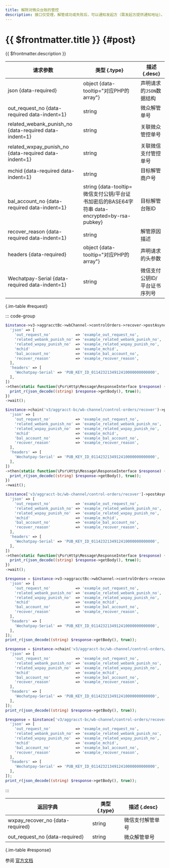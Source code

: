 ```yaml
---
title: 解除对微众台账的管控
description: 接口仅受理，解管成功或失败后，可以通知发起方（需发起方提供通知地址）。接口支持重入，重入有效期1年。限频：200/分钟
---
```


# {{ $frontmatter.title }} {#post}

{{ $frontmatter.description }}

| 请求参数 | 类型 {.type} | 描述 {.desc}
| --- | --- | ---
| json {data-required} | object {data-tooltip="对应PHP的array"} | 声明请求的`JSON`数据结构
| out_request_no {data-required data-indent=1} | string | 微众解管单号
| related_webank_punish_no {data-required data-indent=1} | string | 关联微众管控单号
| related_wxpay_punish_no {data-required data-indent=1} | string | 关联微信支付管控单号
| mchid {data-required data-indent=1} | string | 目标解管商户号
| bal_account_no {data-required data-indent=1} | string {data-tooltip=微信支付公钥/平台证书加密后的BASE64字符串 data-encrypted=by-rsa-pubkey} | 目标解管台账ID
| recover_reason {data-required data-indent=1} | string | 解管原因描述
| headers {data-required} | object {data-tooltip="对应PHP的array"} | 声明请求的头参数
| Wechatpay-Serial {data-required data-indent=1} | string | 微信支付公钥ID/平台证书序列号

{.im-table #request}

::: code-group

```php [异步纯链式]
$instance->v3->aggracctBc->wbChannel->controlOrders->recover->postAsync([
  'json' => [
    'out_request_no'           => 'example_out_request_no',
    'related_webank_punish_no' => 'example_related_webank_punish_no',
    'related_wxpay_punish_no'  => 'example_related_wxpay_punish_no',
    'mchid'                    => 'example_mchid',
    'bal_account_no'           => 'example_bal_account_no',
    'recover_reason'           => 'example_recover_reason',
  ],
  'headers' => [
    'Wechatpay-Serial' => 'PUB_KEY_ID_0114232134912410000000000000',
  ],
])
->then(static function(\Psr\Http\Message\ResponseInterface $response) {
  print_r(json_decode((string) $response->getBody(), true));
})
->wait();
```

```php [异步声明式]
$instance->chain('v3/aggracct-bc/wb-channel/control-orders/recover')->postAsync([
  'json' => [
    'out_request_no'           => 'example_out_request_no',
    'related_webank_punish_no' => 'example_related_webank_punish_no',
    'related_wxpay_punish_no'  => 'example_related_wxpay_punish_no',
    'mchid'                    => 'example_mchid',
    'bal_account_no'           => 'example_bal_account_no',
    'recover_reason'           => 'example_recover_reason',
  ],
  'headers' => [
    'Wechatpay-Serial' => 'PUB_KEY_ID_0114232134912410000000000000',
  ],
])
->then(static function(\Psr\Http\Message\ResponseInterface $response) {
  print_r(json_decode((string) $response->getBody(), true));
})
->wait();
```

```php [异步属性式]
$instance['v3/aggracct-bc/wb-channel/control-orders/recover']->postAsync([
  'json' => [
    'out_request_no'           => 'example_out_request_no',
    'related_webank_punish_no' => 'example_related_webank_punish_no',
    'related_wxpay_punish_no'  => 'example_related_wxpay_punish_no',
    'mchid'                    => 'example_mchid',
    'bal_account_no'           => 'example_bal_account_no',
    'recover_reason'           => 'example_recover_reason',
  ],
  'headers' => [
    'Wechatpay-Serial' => 'PUB_KEY_ID_0114232134912410000000000000',
  ],
])
->then(static function(\Psr\Http\Message\ResponseInterface $response) {
  print_r(json_decode((string) $response->getBody(), true));
})
->wait();
```

```php [同步纯链式]
$response = $instance->v3->aggracctBc->wbChannel->controlOrders->recover->post([
  'json' => [
    'out_request_no'           => 'example_out_request_no',
    'related_webank_punish_no' => 'example_related_webank_punish_no',
    'related_wxpay_punish_no'  => 'example_related_wxpay_punish_no',
    'mchid'                    => 'example_mchid',
    'bal_account_no'           => 'example_bal_account_no',
    'recover_reason'           => 'example_recover_reason',
  ],
  'headers' => [
    'Wechatpay-Serial' => 'PUB_KEY_ID_0114232134912410000000000000',
  ],
]);
print_r(json_decode((string) $response->getBody(), true));
```

```php [同步声明式]
$response = $instance->chain('v3/aggracct-bc/wb-channel/control-orders/recover')->post([
  'json' => [
    'out_request_no'           => 'example_out_request_no',
    'related_webank_punish_no' => 'example_related_webank_punish_no',
    'related_wxpay_punish_no'  => 'example_related_wxpay_punish_no',
    'mchid'                    => 'example_mchid',
    'bal_account_no'           => 'example_bal_account_no',
    'recover_reason'           => 'example_recover_reason',
  ],
  'headers' => [
    'Wechatpay-Serial' => 'PUB_KEY_ID_0114232134912410000000000000',
  ],
]);
print_r(json_decode((string) $response->getBody(), true));
```

```php [同步属性式]
$response = $instance['v3/aggracct-bc/wb-channel/control-orders/recover']->post([
  'json' => [
    'out_request_no'           => 'example_out_request_no',
    'related_webank_punish_no' => 'example_related_webank_punish_no',
    'related_wxpay_punish_no'  => 'example_related_wxpay_punish_no',
    'mchid'                    => 'example_mchid',
    'bal_account_no'           => 'example_bal_account_no',
    'recover_reason'           => 'example_recover_reason',
  ],
  'headers' => [
    'Wechatpay-Serial' => 'PUB_KEY_ID_0114232134912410000000000000',
  ],
]);
print_r(json_decode((string) $response->getBody(), true));
```

:::

| 返回字典 | 类型 {.type} | 描述 {.desc}
| --- | --- | ---
| wxpay_recover_no {data-required} | string | 微信支付解管单号
| out_request_no {data-required} | string | 微众解管单号

{.im-table #response}

参阅 [官方文档](https://pay.weixin.qq.com/doc/v3/merchant/4016025279)
